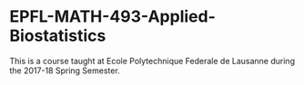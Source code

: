 # EPFL-MATH-493-Applied-Biostatistics

This is a course taught at Ecole Polytechnique Federale de Lausanne during the 2017-18 Spring Semester. 
